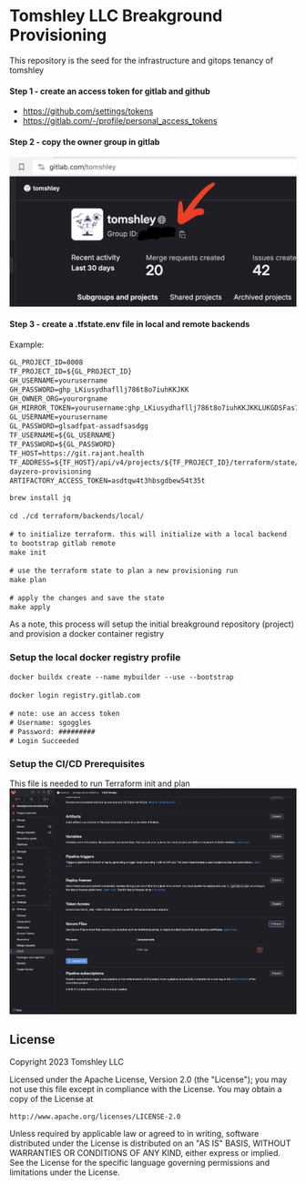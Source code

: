 # Tomshley LLC Breakground Provisioning
This repository is the seed for the infrastructure and gitops tenancy of tomshley

#### Step 1 - create an access token for gitlab and github
- https://github.com/settings/tokens
- https://gitlab.com/-/profile/personal_access_tokens

#### Step 2 - copy the owner group in gitlab

![readme-gitlab-group-id.png](readme-gitlab-group-id.png)

#### Step 3 - create a .tfstate.env file in local and remote backends

Example:
```dotenv
GL_PROJECT_ID=8008
TF_PROJECT_ID=${GL_PROJECT_ID}
GH_USERNAME=yourusername
GH_PASSWORD=ghp_LKiusydhafllj786t8o7iuhKKJKK
GH_OWNER_ORG=yourorgname
GH_MIRROR_TOKEN=yourusername:ghp_LKiusydhafllj786t8o7iuhKKJKKLUKGDSFas7t78tiglkjHKK
GL_USERNAME=yourusername
GL_PASSWORD=glsadfpat-assadfsasdgg
TF_USERNAME=${GL_USERNAME}
TF_PASSWORD=${GL_PASSWORD}
TF_HOST=https://git.rajant.health
TF_ADDRESS=${TF_HOST}/api/v4/projects/${TF_PROJECT_ID}/terraform/state/tware-dayzero-provisioning
ARTIFACTORY_ACCESS_TOKEN=asdtqw4t3hbsgdbew54t35t

```

```shell
brew install jq

cd ./cd terraform/backends/local/

# to initialize terraform. this will initialize with a local backend to bootstrap gitlab remote
make init

# use the terraform state to plan a new provisioning run
make plan

# apply the changes and save the state
make apply
```

As a note, this process will setup the initial breakground repository (project) and provision a docker container registry

### Setup the local docker registry profile
```shell
docker buildx create --name mybuilder --use --bootstrap

docker login registry.gitlab.com

# note: use an access token
# Username: sgoggles
# Password: #########
# Login Succeeded
```

### Setup the CI/CD Prerequisites
This file is needed to run Terraform init and plan
![.tfstate.env](readme-tfstate-example.png)


## License
Copyright 2023 Tomshley LLC

Licensed under the Apache License, Version 2.0 (the "License");
you may not use this file except in compliance with the License.
You may obtain a copy of the License at

    http://www.apache.org/licenses/LICENSE-2.0

Unless required by applicable law or agreed to in writing, software
distributed under the License is distributed on an "AS IS" BASIS,
WITHOUT WARRANTIES OR CONDITIONS OF ANY KIND, either express or implied.
See the License for the specific language governing permissions and
limitations under the License.

